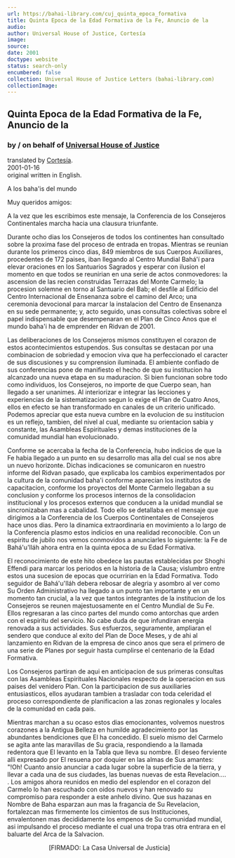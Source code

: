 ```yaml
---
url: https://bahai-library.com/cuj_quinta_epoca_formativa
title: Quinta Epoca de la Edad Formativa de la Fe, Anuncio de la
audio: 
author: Universal House of Justice, Cortesía
image: 
source: 
date: 2001
doctype: website
status: search-only
encumbered: false
collection: Universal House of Justice Letters (bahai-library.com)
collectionImage: 
---
```



## Quinta Epoca de la Edad Formativa de la Fe, Anuncio de la

### by / on behalf of [Universal House of Justice](https://bahai-library.com/author/Universal+House+of+Justice)

translated by [Cortesía](https://bahai-library.com/author/Cortesía).  
2001-01-16  
original written in English.


A los baha'is del mundo  
  
Muy queridos amigos:  
  
A la vez que les escribimos este mensaje, la Conferencia de los Consejeros Continentales marcha hacia una clausura triunfante.  
  
Durante ocho dias los Consejeros de todos los continentes han consultado sobre la proxima fase del proceso de entrada en tropas. Mientras se reunian durante los primeros cinco dias, 849 miembros de sus Cuerpos Auxiliares, procedentes de 172 paises, iban llegando al Centro Mundial Bahá'í para elevar oraciones en los Santuarios Sagrados y esperar con ilusion el momento en que todos se reunirian en una serie de actos conmovedores: la ascension de las recien construidas Terrazas del Monte Carmelo; la procesion solemne en torno al Santuario del Bab; el desfile al Edificio del Centro Internacional de Ensenanza sobre el camino del Arco; una ceremonia devocional para marcar la instalacion del Centro de Ensenanza en su sede permanente; y, acto seguido, unas consultas colectivas sobre el papel indispensable que desempenaran en el Plan de Cinco Anos que el mundo baha'i ha de emprender en Ridvan de 2001.  
  
Las deliberaciones de los Consejeros mismos constituyen el corazon de estos acontecimientos estupendos. Sus consultas se destacan por una combinacion de sobriedad y emocion viva que ha perfeccionado el caracter de sus discusiones y su comprension iluminada. El ambiente confiado de sus conferencias pone de manifiesto el hecho de que su institucion ha alcanzado una nueva etapa en su maduracion. Si bien funcionan sobre todo como individuos, los Consejeros, no importe de que Cuerpo sean, han llegado a ser unanimes. Al interiorizar e integrar las lecciones y experiencias de la sistematizacion segun lo exige el Plan de Cuatro Anos, ellos en efecto se han transformado en canales de un criterio unificado. Podemos apreciar que esta nueva cumbre en la evolucion de su institucion es un reflejo, tambien, del nivel al cual, mediante su orientacion sabia y constante, las Asambleas Espirituales y demas instituciones de la comunidad mundial han evolucionado.  
  
Conforme se acercaba la fecha de la Conferencia, hubo indicios de que la Fe habia llegado a un punto en su desarrollo mas alla del cual se nos abre un nuevo horizonte. Dichas indicaciones se comunicaron en nuestro informe del Ridvan pasado, que explicaba los cambios experimentados por la cultura de la comunidad baha'i conforme aparecian los institutos de capacitacion, conforme los proyectos del Monte Carmelo llegaban a su conclusion y conforme los procesos internos de la consolidacion institucional y los procesos externos que conducen a la unidad mundial se sincronizaban mas a cabalidad. Todo ello se detallaba en el mensaje que dirigimos a la Conferencia de los Cuerpos Continentales de Consejeros hace unos dias. Pero la dinamica extraordinaria en movimiento a lo largo de la Conferencia plasmo estos indicios en una realidad reconocible. Con un espiritu de jubilo nos vemos conmovidos a anunciarles lo siguiente: la Fe de Bahá'u'lláh ahora entra en la quinta epoca de su Edad Formativa.  
  
El reconocimiento de este hito obedece las pautas establecidas por Shoghi Effendi para marcar los periodos en la historia de la Causa; vislumbro entre estos una sucesion de epocas que ocurririan en la Edad Formativa. Todo seguidor de Bahá'u'lláh debera rebosar de alegria y asombro al ver como Su Orden Administrativo ha llegado a un punto tan importante y en un momento tan crucial, a la vez que tantos integrantes de la institucion de los Consejeros se reunen majestuosamente en el Centro Mundial de Su Fe. Ellos regresaran a las cinco partes del mundo como antorchas que arden con el espiritu del servicio. No cabe duda de que infundiran energia renovada a sus actividades. Sus esfuerzos, seguramente, ampliaran el sendero que conduce al exito del Plan de Doce Meses, y de ahi al lanzamiento en Ridvan de la empresa de cinco anos que sera el primero de una serie de Planes por seguir hasta cumplirse el centenario de la Edad Formativa.  
  
Los Consejeros partiran de aqui en anticipacion de sus primeras consultas con las Asambleas Espirituales Nacionales respecto de la operacion en sus paises del venidero Plan. Con la participacion de sus auxiliaries entusiasticos, ellos ayudaran tambien a trasladar con toda celeridad el proceso correspondiente de planificacion a las zonas regionales y locales de la comunidad en cada pais.  
  
Mientras marchan a su ocaso estos dias emocionantes, volvemos nuestros corazones a la Antigua Belleza en humilde agradecimiento por las abundantes bendiciones que El ha concedido. El suelo mismo del Carmelo se agita ante las maravillas de Su gracia, respondiendo a la llamada redentora que El levanto en la Tabla que lleva su nombre. El deseo ferviente alli expresado por El resuena por doquier en las almas de Sus amantes: "!Oh! Cuanto ansio anunciar a cada lugar sobre la superficie de la tierra, y llevar a cada una de sus ciudades, las buenas nuevas de esta Revelacion.... . Los amigos ahora reunidos en medio del esplendor en el corazon del Carmelo lo han escuchado con oidos nuevos y han renovado su compromiso para responder a este anhelo divino. Que sus hazanas en Nombre de Baha esparzan aun mas la fragancia de Su Revelacion, fortalezcan mas firmemente los cimientos de sus Instituciones, envalentonen mas decididamente los empenos de Su comunidad mundial, asi impulsando el proceso mediante el cual una tropa tras otra entrara en el baluarte del Arca de la Salvacion.  
  
                        \[FIRMADO: La Casa Universal de Justicia\]